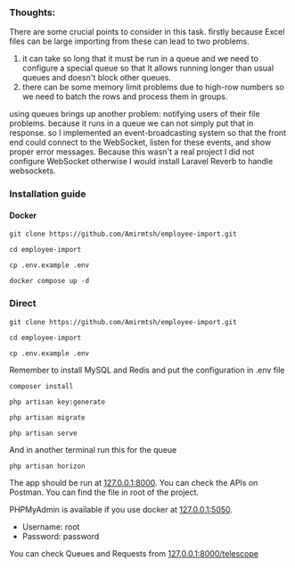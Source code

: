 ### Thoughts:

There are some crucial points to consider in this task. firstly because Excel files can be large importing from these can lead to two problems.
1. it can take so long that it must be run in a queue and we need to configure a special queue so that It allows running longer than usual queues and doesn't block other queues.
2. there can be some memory limit problems due to high-row numbers so we need to batch the rows and process them in groups.

using queues brings up another problem: notifying users of their file problems. because it runs in a queue we can not simply put that in response.
so I implemented an event-broadcasting system so that the front end could connect to the WebSocket, listen for these events, and show proper error messages.
Because this wasn't a real project I did not configure WebSocket otherwise I would install Laravel Reverb to handle websockets.

### Installation guide

#### Docker
```shell
git clone https://github.com/Amirmtsh/employee-import.git
```
```shell
cd employee-import
```
```shell
cp .env.example .env
```
```shell
docker compose up -d
```

### Direct
```shell
git clone https://github.com/Amirmtsh/employee-import.git
```
```shell
cd employee-import
```
```shell
cp .env.example .env
```
Remember to install MySQL and Redis and put the configuration in .env file

```shell
composer install
```
```shell
php artisan key:generate
```
```shell
php artisan migrate
```
```shell
php artisan serve
```

And in another terminal run this for the queue 
```shell
php artisan horizon
```

The app should be run at [127.0.0.1:8000](http://127.0.0.1:8000).
You can check the APIs on Postman. You can find the file in root of the project.

PHPMyAdmin is available if you use docker at [127.0.0.1:5050](http://127.0.0.1:5050).
- Username: root
- Password: password

You can check Queues and Requests from [127.0.0.1:8000/telescope](http://127.0.0.1:8000/telescope)


